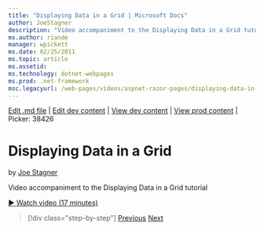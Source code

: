 ```yaml
---
title: "Displaying Data in a Grid | Microsoft Docs"
author: JoeStagner
description: "Video accompaniment to the Displaying Data in a Grid tutorial"
ms.author: riande
manager: wpickett
ms.date: 02/25/2011
ms.topic: article
ms.assetid: 
ms.technology: dotnet-webpages
ms.prod: .net-framework
msc.legacyurl: /web-pages/videos/aspnet-razor-pages/displaying-data-in-a-grid
---
```

[Edit .md file](C:\Projects\msc\dev\Msc.Www\Web.ASP\App_Data\github\web-pages\videos\aspnet-razor-pages\displaying-data-in-a-grid.md) | [Edit dev content](http://www.aspdev.net/umbraco#/content/content/edit/26757) | [View dev content](http://docs.aspdev.net/tutorials/web-pages/videos/aspnet-razor-pages/displaying-data-in-a-grid.html) | [View prod content](http://www.asp.net/web-pages/videos/aspnet-razor-pages/displaying-data-in-a-grid) | Picker: 38426

Displaying Data in a Grid
====================
by [Joe Stagner](https://github.com/JoeStagner)

Video accompaniment to the Displaying Data in a Grid tutorial

[&#9654; Watch video (17 minutes)](https://channel9.msdn.com/Blogs/ASP-NET-Site-Videos/displaying-data-in-a-grid)

>[!div class="step-by-step"] [Previous](working-with-data-part-2.md) [Next](displaying-data-in-a-chart-part-1.md)